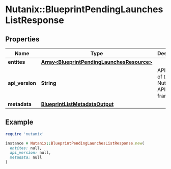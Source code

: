 # Nutanix::BlueprintPendingLaunchesListResponse

## Properties

| Name | Type | Description | Notes |
| ---- | ---- | ----------- | ----- |
| **entites** | [**Array&lt;BlueprintPendingLaunchesResource&gt;**](BlueprintPendingLaunchesResource.md) |  | [optional] |
| **api_version** | **String** | API Version of the Nutanix v3 API framework. | [default to &#39;3.1.0&#39;] |
| **metadata** | [**BlueprintListMetadataOutput**](BlueprintListMetadataOutput.md) |  |  |

## Example

```ruby
require 'nutanix'

instance = Nutanix::BlueprintPendingLaunchesListResponse.new(
  entites: null,
  api_version: null,
  metadata: null
)
```

